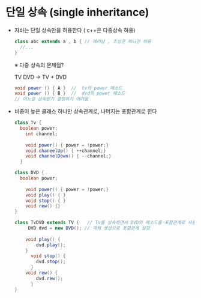 # 단일 상속 (single inheritance)

- 자바는 단일 상속만을 허용한다 ( c++은 다중상속 허용)

  ```java
  class abc extends a , b { // 에러남 , 조상은 하나만 허용
  	//...
  }
  ```

  ※ 다중 상속의 문제점?

  TV DVD -> TV + DVD 

  ```java
  void power () { A }  //  tv의 power 메소드
  void power () { B }  //  dvd의 power 메소드
  // 어느걸 상속받기 결정하기 어려움 
  ```

  

- 비중이 높은 클래스 하나만 상속관계로, 나머지는 포함관계로 한다

  ```java
  class Tv { 
  	boolean power;
      int channel;
      
      void power() { power = !power;}
      void chaneelUp() { ++channel;}
      void channelDown() { --channel;}
  	}
  
  class DVD {
  	boolean power;
      
      void power() { power = !power;}
      void play() { }
      void stop() { }
      void rew() {}
  }
  
  class TvDVD extends TV {   // Tv를 상속하면서 DVD의 메소드를 포함관계로 사용
       DVD dvd = new DVD(); // 객체 생성으로 포함관계 설정
      
      void play() {
          dvd.play();
      }
        void stop() {
          dvd.stop();
        }
      void rew() {
          dvd.rew();
        }
  }
  ```

  
